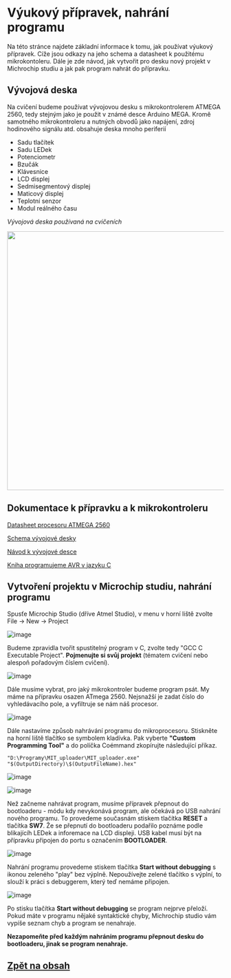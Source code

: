 # Výukový přípravek, nahrání programu
Na této stránce najdete základní informace k tomu, jak používat výukový přípravek. Cíže jsou odkazy na jeho schema a datasheet k použitému mikrokontoleru. Dále je zde návod, jak vytvořit pro desku nový projekt v Michrochip studiu a jak pak program nahrát do přípravku.

## Vývojová deska
Na cvičení budeme používat vývojovou desku s mikrokontrolerem ATMEGA 2560, tedy stejným jako je použit v známé desce Arduino MEGA. 
Kromě samotného mikrokontroleru a nutných obvodů jako napájení, zdroj hodinového signálu atd. obsahuje deska mnoho periferií
- Sadu tlačítek
- Sadu LEDek
- Potenciometr
- Bzučák
- Klávesnice
- LCD displej 
- Sedmisegmentový displej
- Maticový displej
- Teplotní senzor
- Modul reálného času

*Vývojová deska používaná na cvičeních*

<img src="https://github.com/user-attachments/assets/de16f7ad-a684-4414-b524-4fa95ec349ab" width="600"/>

## Dokumentace k přípravku a k mikrokontroleru

[Datasheet procesoru ATMEGA 2560](files/Atmel-AVR-2560_datasheet.pdf)

[Schema vývojové desky](files/Development_board_schematics.pdf)

[Návod k vývojové desce](files/Development_board_manual.pdf)

[Kniha programujeme AVR v jazyku C](files/Programujeme_AVR_kniha.pdf)

## Vytvoření projektu v Microchip studiu, nahrání programu

Spusťe Microchip Studio (dříve Atmel Studio), v menu v horní liště zvolte File -> New -> Project

![image](https://github.com/user-attachments/assets/aa919c1f-594a-49fd-a912-9b61d87441b2)

Budeme zpravidla tvořit spustitelný program v C, zvolte tedy "GCC C Executable Project". 
**Pojmenujte si svůj projekt** (tématem cvičení nebo alespoň pořadovým číslem cvičení).

![image](https://github.com/user-attachments/assets/5c640afd-3f97-4828-8b5d-d5ffea3616b7)

Dále musíme vybrat,  pro jaký mikrokontroler budeme program psát. My máme na přípravku osazen ATmega 2560. Nejsnažší je zadat číslo do vyhledávacího pole, a vyfiltruje se nám náš procesor.

![image](https://github.com/user-attachments/assets/97a953d3-25b5-4d0a-97a5-5d5c021d3f8e)

Dále nastavíme způsob nahrávání programu do mikroprocesoru. Stiskněte na horní liště tlačítko se symbolem kladívka. Pak vyberte **"Custom Programming Tool"** a do políčka Coémmand zkopírujte následující příkaz.

```
"D:\Programy\MIT_uploader\MIT_uploader.exe" "$(OutputDirectory)\$(OutputFileName).hex"
```

![image](https://github.com/user-attachments/assets/1ff0f475-73e1-4d79-b0c5-620359463e6e)

![image](https://github.com/user-attachments/assets/d367a7fe-4eb9-4ac8-8374-db870ae08fb2)

Než začneme nahrávat program, musíme přípravek přepnout do bootloaderu - módu kdy nevykonává program, ale očekává po USB nahrání nového programu. To provedeme současnám stiskem tlačítka **RESET** a tlačítka **SW7**. Že se přepnutí do bootloaderu podařilo poznáme podle blikajícíh LEDek a inforemace na LCD displeji. USB kabel musí být na přípravku připojen do portu s označením **BOOTLOADER**. 

![image](https://github.com/user-attachments/assets/6de86f22-5bb2-4a9c-ba01-39f1d94888cb)

Nahrání programu provedeme stiskem tlačítka **Start without debugging** s ikonou zeleného "play" bez výplně. Nepoužívejte zelené tlačítko s výplní, to slouží k práci s debuggerem, který teď nemáme připojen.

![image](https://github.com/user-attachments/assets/5e312a0f-b14d-48ef-bf75-16c202befd94)

Po stisku tlačítka **Start without debugging** se program nejprve přeloží. Pokud máte v programu nějaké syntaktické chyby, Michrochip studio vám vypíše seznam chyb a program se nenahraje. 

**Nezapomeňte před každým nahráním programu přepnout desku do bootloaderu, jinak se program nenahraje.**


## [Zpět na obsah](README.md)
